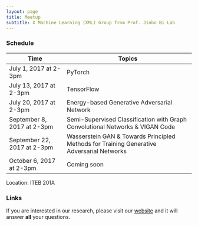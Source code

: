 ```yaml
---
layout: page
title: Meetup
subtitle: X Machine Learning (XML) Group from Prof. Jinbo Bi Lab 
---
```


### Schedule

| Time  | Topics |
| ------------- | ------------- |
| July 1, 2017 at 2-3pm |  PyTorch |
| July 13, 2017 at 2-3pm |  TensorFlow |
| July 20, 2017 at 2-3pm |  Energy-based Generative Adversarial Network |
| September 8, 2017 at 2-3pm |  Semi-Supervised Classification with Graph Convolutional Networks & VIGAN Code|
| September 22, 2017 at 2-3pm | Wasserstein GAN  & Towards Principled Methods for Training Generative Adversarial Networks |
| October 6, 2017 at 2-3pm | Coming soon |

Location: ITEB 201A



### Links

If you are interested in our research, please visit our [website](http://www.labhealthinfo.uconn.edu/) and it will answer **all** your questions.

